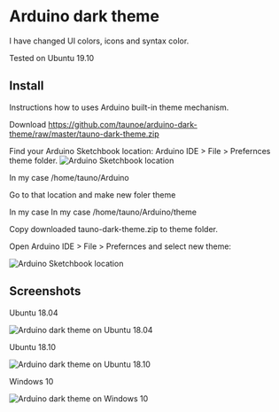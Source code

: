 # Arduino dark theme

I have changed UI colors, icons and syntax color.

Tested on Ubuntu 19.10

## Install

Instructions how to uses Arduino built-in theme mechanism.

Download https://github.com/taunoe/arduino-dark-theme/raw/master/tauno-dark-theme.zip

Find your Arduino Sketchbook location: Arduino IDE > File > Prefernces
theme folder.
![Arduino Sketchbook location](https://github.com/taunoe/arduino-dark-theme/blob/master/screenshots/arduino_preference_red.png)

In my case /home/tauno/Arduino

Go to that location and make new foler theme

In my case In my case /home/tauno/Arduino/theme

Copy downloaded tauno-dark-theme.zip to theme folder.

Open Arduino IDE > File > Prefernces and select new theme:

![Arduino Sketchbook location](https://github.com/taunoe/arduino-dark-theme/blob/master/screenshots/theme-selection.png)

## Screenshots

Ubuntu 18.04

![Arduino dark theme on Ubuntu 18.04](https://github.com/taunoe/arduino-dark-theme/blob/master/screenshots/arduino%20dark%20theme%20on%20ubuntu%2018.04.png)

Ubuntu 18.10

![Arduino dark theme on Ubuntu 18.10](https://github.com/taunoe/arduino-dark-theme/blob/master/screenshots/arduino_dark_theme_on_ubuntu_18.10.png)

Windows 10

![Arduino dark theme on Windows 10](https://github.com/taunoe/arduino-dark-theme/blob/master/screenshots/arduino_dark_theme_on_windows_10.PNG)
